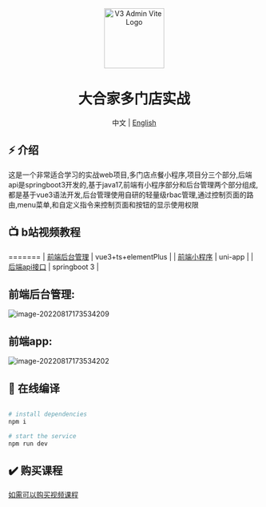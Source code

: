 
<div align="center">
  <img alt="V3 Admin Vite Logo" width="120" height="120" src="https://document-1255680412.cos.ap-guangzhou.myqcloud.com/typora/%E6%9C%AA%E6%A0%87%E9%A2%98-2.png">
  <h1>大合家多门店实战</h1>
  <span>中文 | <a href="./README_EN.md">English</a></span>
</div>

## ⚡ 介绍
这是一个非常适合学习的实战web项目,多门店点餐小程序,项目分三个部分,后端api是springboot3开发的,基于java17,前端有小程序部分和后台管理两个部分组成,都是基于vue3语法开发,后台管理使用自研的轻量级rbac管理,通过控制页面的路由,menu菜单,和自定义指令来控制页面和按钮的显示使用权限

 ## 📺 b站视频教程


=======
| [前端后台管理](https://www.bilibili.com/video/BV1Su411q71n/?vd_source=3d16cd7d6ebde0316897b8802e5cde9b) | vue3+ts+elementPlus     |
| [前端小程序](https://www.bilibili.com/video/BV1kN411K7aK/?vd_source=3d16cd7d6ebde0316897b8802e5cde9b)   | uni-app      |
| [后端api接口](https://www.bilibili.com/video/BV1Fk4y157Wh/?vd_source=3d16cd7d6ebde0316897b8802e5cde9b)    | springboot 3 |




## 前端后台管理:
![image-20220817173534209](https://document-1255680412.cos.ap-guangzhou.myqcloud.com/%E9%A1%B9%E7%9B%AE%E9%A2%84%E8%A7%88.gif)

## 前端app:
![image-20220817173534202](https://document-1255680412.cos.ap-guangzhou.myqcloud.com/food/%E5%B0%8F%E7%A8%8B%E5%BA%8F%E9%A2%84%E8%A7%88.jpg)


## 🚀 在线编译

```bash

# install dependencies
npm i

# start the service
npm run dev
```

## ✔️ 购买课程
[如需可以购买视频课程](https://item.taobao.com/item.htm?ft=t&id=729843915509)
